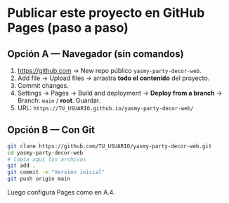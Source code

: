 # Publicar este proyecto en GitHub Pages (paso a paso)

## Opción A — Navegador (sin comandos)
1. https://github.com → New repo público `yasmy-party-decor-web`.
2. Add file → Upload files → arrastra **todo el contenido** del proyecto.
3. Commit changes.
4. Settings → Pages → Build and deployment → **Deploy from a branch** → Branch: `main` / **root**. Guardar.
5. URL: `https://TU_USUARIO.github.io/yasmy-party-decor-web/`

## Opción B — Con Git
```bash
git clone https://github.com/TU_USUARIO/yasmy-party-decor-web.git
cd yasmy-party-decor-web
# Copia aquí los archivos
git add .
git commit -m "Versión inicial"
git push origin main
```
Luego configura Pages como en A.4.
